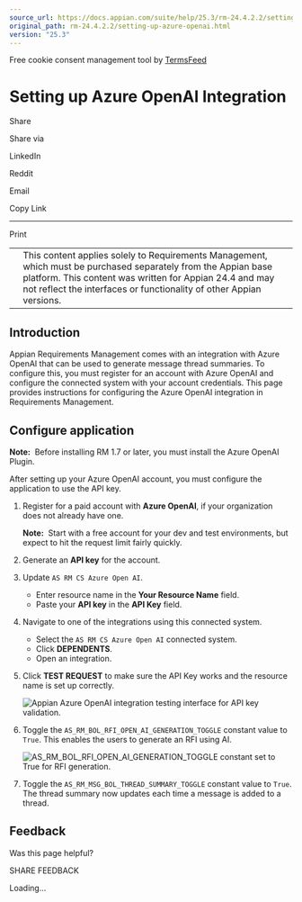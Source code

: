 ```yaml
---
source_url: https://docs.appian.com/suite/help/25.3/rm-24.4.2.2/setting-up-azure-openai.html
original_path: rm-24.4.2.2/setting-up-azure-openai.html
version: "25.3"
---
```


Free cookie consent management tool by [TermsFeed](https://www.termsfeed.com/)

# Setting up Azure OpenAI Integration

Share

Share via

LinkedIn

Reddit

Email

Copy Link

* * *

Print

<table><tbody><tr><td><i class="fa fa-check-square-o" aria-hidden="true"></i></td><td>This content applies solely to Requirements Management, which must be purchased separately from the Appian base platform. This content was written for Appian 24.4 and may not reflect the interfaces or functionality of other Appian versions.</td></tr></tbody></table>

## Introduction

Appian Requirements Management comes with an integration with Azure OpenAI that can be used to generate message thread summaries. To configure this, you must register for an account with Azure OpenAI and configure the connected system with your account credentials. This page provides instructions for configuring the Azure OpenAI integration in Requirements Management.

## Configure application

**Note:**  Before installing RM 1.7 or later, you must install the Azure OpenAI Plugin.

After setting up your Azure OpenAI account, you must configure the application to use the API key.

1.  Register for a paid account with **Azure OpenAI**, if your organization does not already have one.

    **Note:**  Start with a free account for your dev and test environments, but expect to hit the request limit fairly quickly.

2.  Generate an **API key** for the account.
3.  Update `AS RM CS Azure Open AI`.

    -   Enter resource name in the **Your Resource Name** field.
    -   Paste your **API key** in the **API Key** field.
4.  Navigate to one of the integrations using this connected system.
    -   Select the `AS RM CS Azure Open AI` connected system.
    -   Click **DEPENDENTS**.
    -   Open an integration.
5.  Click **TEST REQUEST** to make sure the API Key works and the resource name is set up correctly.

    ![Appian Azure OpenAI integration testing interface for API key validation.](images/configure_application.png)

6.  Toggle the `AS_RM_BOL_RFI_OPEN_AI_GENERATION_TOGGLE` constant value to `True`. This enables the users to generate an RFI using AI.

    ![`AS_RM_BOL_RFI_OPEN_AI_GENERATION_TOGGLE` constant set to True for RFI generation.](images/configure_application_2.png)

7.  Toggle the `AS_RM_MSG_BOL_THREAD_SUMMARY_TOGGLE` constant value to `True`. The thread summary now updates each time a message is added to a thread.

## Feedback

Was this page helpful?

SHARE FEEDBACK

Loading...